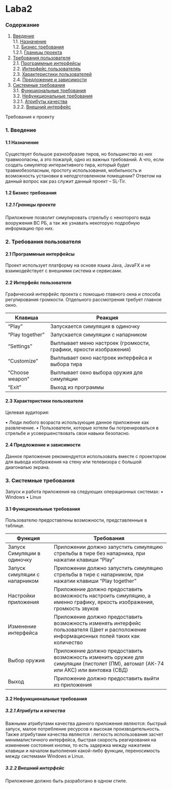 # Laba2
### Содержание
1. [Введение](#1)<br>
  1.1. [Назначение](#1.1)<br>
  1.2. [Бизнес требования](#1.2)<br>
      1.2.1. [Границы проекта](#1.2.1)<br>
2. [Требования пользователя](#2) <br>
  2.1. [Программные интерфейсы](#2.1) <br>
  2.2. [Интерфейс пользователяъ](#2.2) <br>
  2.3. [Характеристики пользователей](#2.3) <br>
  2.4. [Предложение и зависимости](#2.4) <br>
3. [Системные требования](#3) <br>
  3.1. [Функциональные требования](#3.1) <br>
  3.2. [Нефункциональные требования](#3.2) <br>
      3.2.1. [Атрибуты качества](#3.2.1) <br>
      3.2.2. [Внешний интерфейс](#3.2.2) <br>

Требования к проекту

### 1. Введение <a name="1"></a>

#### 1.1 Назначение <a name="1.1"></a>

Существует большое разнообразие тиров, но большинство из них травмоопасны, а это пожалуй, одно из важных требований.
А что, если создать симулятор интерактивного тира, который будет травмобезопасным, простоту использования, мобильность и возможность установки в неподготовленном помещении? Ответом на данный вопрос как раз служит данный проект – SL-Tir.

#### 1.2 Бизнес требования <a name="1.2"></a>

##### 1.2.1 Границы проекта <a name="1.2.1"></a>
Приложение позволит симулировать стрельбу с некоторого вида вооружения ВС РБ, а так же узнавать некоторую подробную информацию про них.

### 2. Требования пользователя <a name="2"></a>

#### 2.1 Программные интерфейсы <a name="2.1"></a>

Проект использует платформу на основе языка Java, JavaFX и не взаимодействует с внешними система и сервисами.

#### 2.2 Интерфейс пользователя <a name="2.2"></a>

Графический интерфейс проекта с помощью  главного окна и способа регулирования громкости. Отдельного рассмотрения требует главное окно.

|Клавиша|Реакция
---|---
|“Play”|Запускается симуляция в одиночку|
|“Play together”|Запускается симуляции с напарником|
|“Settings”|Выплывает меню настроек (громкости, графики, яркости изображения)|
|“Customize”|Выплывает окно настроек интерфейса и выбора тира|
|“Choose weapon”|Выплывает окно выбора оружия для симуляции|
|“Exit”|Выход из программы|



#### 2.3 Характеристики пользователя <a name="2.3"></a>

Целевая аудитория:

•	Люди любого возраста использующие данное приложение как развлечение.
•	Пользователи, которые хотели бы потренироваться в стрельбе и усовершенствовать свои навыки безопасно.

#### 2.4 Предложение и зависимости <a name="2.4"></a>

Данное приложение рекомендуется использовать вместе с проектором для вывода изображения на стену или телевизора с большой диагональю экрана.

### 3. Системные требования <a name="3"></a>

Запуск и работа приложения на следующих операционных системах:
•	Windows
•	Linux

#### 3.1 Функциональные требования <a name="3.1"></a>

Пользователю предоставлены возможности, представленные в таблице.

|Функция	| Требования|
---|---
|Запуск Симуляции в одиночку | Приложении должно запустить симуляцию стрельбы в тире без напарника, при нажатии клавиши “Play”|
|Запуск симуляции с напарником | Приложении должно запустить симуляцию стрельбы в тире с напарником, при нажатии клавиши “Play together” |
|Настройки приложения | Приложение должно предоставить возможность настроить симуляцию, а именно графику, яркость изображения, громкость звуков|
|Изменение интерфейса|Приложение должно предоставить возможность изменять интерфейс пользователя (Цвет и расположение информационных полей таких как количество|                      	   |патронов), а также выбор самого тира изменение места тира (поле либо помещение)|
|Выбор оружия | Приложение должно предоставить возможность изменить оружие для симуляции (пистолет (ПМ), автомат (АК-74 или АКС) или винтовка (СВД)|
|Выход | Приложение должно предоставить выйти из приложения|

#### 3.2 Нефункциональные требования <a name="3.2"></a>

##### 3.2.1 Атрибуты и качества <a name="3.2.1"></a>
	
Важными атрибутами качества данного приложения являются: быстрый запуск, малое потребление ресурсов и высокая производительность.
Также атрибутами качества являются : легкость использования засчет минималистичного интерфейса, быстрая скорость реагирования на изменение состояния кнопки, то есть задержка между нажатием клавиши и началом выполнения какой-либо функции, переносимость между системами Windows и Linux.

##### 3.2.2 Внешний интерфейс <a name="3.2.2"></a>
	
Приложение должно быть разработано в одном стиле.


